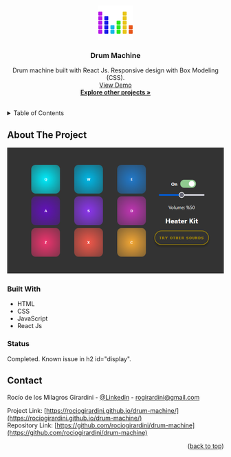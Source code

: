 <div id="top"></div>

<!-- PROJECT LOGO -->
<br />
<div align="center">
  <a href="https://github.com/rociogirardini/drum-machine/">
    <img src="./public/drum-machine-logo.png" alt="Logo" height="80">
  </a>

<h3 align="center">Drum Machine</h3>

  <p align="center">
    Drum machine built with React Js. Responsive design with Box Modeling (CSS).
    <br />
    <a href="https://rociogirardini.github.io/drum-machine/">View Demo</a>
    <br />
    <a href="https://github.com/rociogirardini/"><strong>Explore other projects »</strong></a>
    <br />
    <br />
  </p>
</div>

<!-- TABLE OF CONTENTS -->
<details>
  <summary>Table of Contents</summary>
  <ol>
    <li>
      <a href="#about-the-project">About The Project</a>
      <ul>
        <li><a href="#built-with">Built With</a></li>
      </ul>
    </li>
    <li><a href="#contact">Contact</a></li>
  </ol>
</details>

<!-- ABOUT THE PROJECT -->
## About The Project

<img src="./public/drum-machine-demo.png" alt="Project preview">



### Built With

* HTML
* CSS
* JavaScript
* React Js

### Status

Completed.
Known issue in h2 id="display".

<!-- CONTACT -->
## Contact

Rocío de los Milagros Girardini - [@Linkedin](https://www.linkedin.com/in/rocio-girardini/) - rogirardini@gmail.com

Project Link: [https://rociogirardini.github.io/drum-machine/](https://rociogirardini.github.io/drum-machine/)
<br />
Repository Link: [https://github.com/rociogirardini/drum-machine](https://github.com/rociogirardini/drum-machine)

<p align="right">(<a href="#top">back to top</a>)</p>